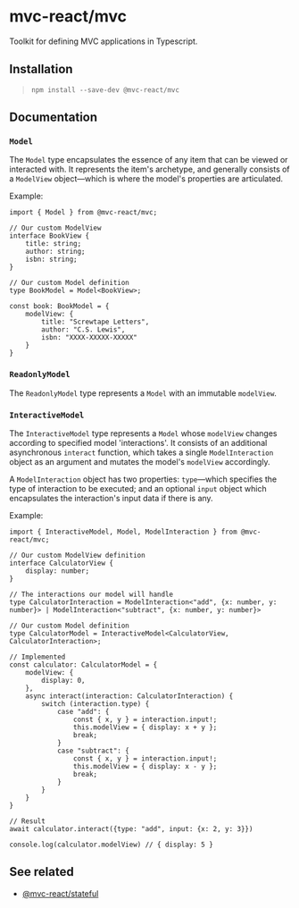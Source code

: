 # mvc-react/mvc

Toolkit for defining MVC applications in Typescript.

## Installation

> `npm install --save-dev @mvc-react/mvc`

## Documentation

### `Model`

The `Model` type encapsulates the essence of any item that can be viewed or interacted with. It represents the item's archetype, and generally consists of a `ModelView` object—which is where the model's properties are articulated.

Example:

```
import { Model } from @mvc-react/mvc;

// Our custom ModelView
interface BookView {
    title: string;
    author: string;
    isbn: string;
}

// Our custom Model definition
type BookModel = Model<BookView>;

const book: BookModel = {
    modelView: {
        title: "Screwtape Letters",
        author: "C.S. Lewis",
        isbn: "XXXX-XXXXX-XXXXX"
    }
}
```

### `ReadonlyModel`

The `ReadonlyModel` type represents a `Model` with an immutable `modelView`.

### `InteractiveModel`

The `InteractiveModel` type represents a `Model` whose `modelView` changes according to specified model 'interactions'. It consists of an additional asynchronous `interact` function, which takes a single `ModelInteraction` object as an argument and mutates the model's `modelView` accordingly.

A `ModelInteraction` object has two properties: `type`—which specifies the type of interaction to be executed; and an optional `input` object which encapsulates the interaction's input data if there is any.

Example:

```
import { InteractiveModel, Model, ModelInteraction } from @mvc-react/mvc;

// Our custom ModelView definition
interface CalculatorView {
    display: number;
}
```

```
// The interactions our model will handle
type CalculatorInteraction = ModelInteraction<"add", {x: number, y: number}> | ModelInteraction<"subtract", {x: number, y: number}>
```

```
// Our custom Model definition
type CalculatorModel = InteractiveModel<CalculatorView, CalculatorInteraction>;
```

```
// Implemented
const calculator: CalculatorModel = {
    modelView: {
        display: 0,
    },
    async interact(interaction: CalculatorInteraction) {
		switch (interaction.type) {
			case "add": {
				const { x, y } = interaction.input!;
				this.modelView = { display: x + y };
				break;
			}
			case "subtract": {
				const { x, y } = interaction.input!;
				this.modelView = { display: x - y };
				break;
			}
		}
	}
}
```

```
// Result
await calculator.interact({type: "add", input: {x: 2, y: 3}})

console.log(calculator.modelView) // { display: 5 }
```

## See related

-   [@mvc-react/stateful](https://github.com/Grod56/mvc-react/tree/main/packages/stateful)
